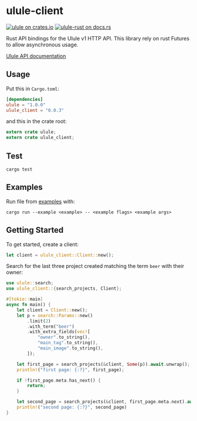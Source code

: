 # ulule-client

[![ulule on crates.io](https://img.shields.io/crates/v/ulule-client.svg)](https://crates.io/crates/ulule-client)
[![ulule-rust on docs.rs](https://docs.rs/ulule-client/badge.svg)](https://docs.rs/ulule-client)

Rust API bindings for the Ulule v1 HTTP API.
This library rely on rust Futures to allow asynchronous usage.

[Ulule API documentation](https://developers.ulule.com/)

## Usage

Put this in `Cargo.toml`:

```toml
[dependencies]
ulule = "1.0.0"
ulule_client = "0.0.3"
```

and this in the crate root:

```rust
extern crate ulule;
extern crate ulule_client;
```

## Test

```
cargo test
```


## Examples

Run file from [examples](./examples) with:

```
cargo run --example <example> -- <example flags> <example args>
```

## Getting Started

To get started, create a client:

```rust
let client = ulule_client::Client::new();
```

Search for the last three project created matching the term `beer`
with their owner:

```rust
use ulule::search;
use ulule_client::{search_projects, Client};

#[tokio::main]
async fn main() {
    let client = Client::new();
    let p = search::Params::new()
        .limit(2)
        .with_term("beer")
        .with_extra_fields(vec![
            "owner".to_string(),
            "main_tag".to_string(),
            "main_image".to_string(),
        ]);

    let first_page = search_projects(&client, Some(p)).await.unwrap();
    println!("first page: {:?}", first_page);

    if !first_page.meta.has_next() {
        return;
    }

    let second_page = search_projects(&client, first_page.meta.next).await.unwrap();
    println!("second page: {:?}", second_page)
}
```
